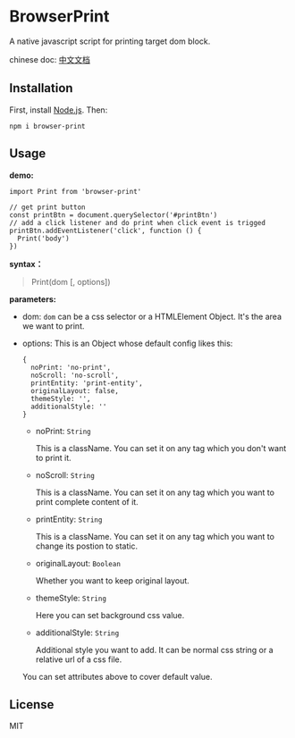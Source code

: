 # BrowserPrint

A native javascript script for printing target dom block.

chinese doc: [中文文档](./README.zh.md)

## Installation

First, install [Node.js][0]. Then:

```
npm i browser-print
```

## Usage

**demo:**

```
import Print from 'browser-print'

// get print button
const printBtn = document.querySelector('#printBtn')
// add a click listener and do print when click event is trigged
printBtn.addEventListener('click', function () {
  Print('body')
})
```

**syntax：**

> Print(dom [, options])

**parameters:**

- dom: `dom` can be a css selector or a HTMLElement Object. It's the area we want to print.

- options: This is an Object whose default config likes this:

  ```
  {
    noPrint: 'no-print',
    noScroll: 'no-scroll',
    printEntity: 'print-entity',
    originalLayout: false,
    themeStyle: '',
    additionalStyle: ''
  }
  ```

  - noPrint: `String`

    This is a className. You can set it on any tag which you don't want to print it.

  - noScroll: `String`

    This is a className. You can set it on any tag which you want to print complete content of it.

  - printEntity: `String`

    This is a className. You can set it on any tag which you want to change its postion to static.

  - originalLayout: `Boolean`

    Whether you want to keep original layout.

  - themeStyle: `String`

    Here you can set background css value.

  - additionalStyle: `String`

    Additional style you want to add. It can be normal css string or a relative url of a css file.

  You can set attributes above to cover default value.

## License

MIT

[0]: http://nodejs.org

